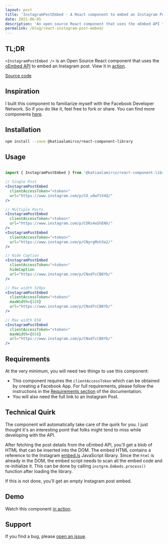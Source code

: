 ```yaml
---
layout: post
title: 'InstagramPostEmbed - A React component to embed an Instagram Post'
date: 2021-06-05
description: 'An open source React component that uses the oEmbed API to embed an Instagram Post'
permalink: /blog/react-instagram-post-embed/
---
```


## TL;DR

`<InstagramPostEmbed />` is an Open Source React component that uses the [oEmbed API](https://developers.facebook.com/docs/instagram/oembed) to embed an Instagram post. View it in [action](https://katiaalamirco.github.io/react-component-library/?path=/story/instagrampostembed--default).

[Source code](https://github.com/katiaalamirco/react-component-library/blob/master/src/components/InstagramPostEmbed/InstagramPostEmbed.tsx)

## Inspiration

I built this component to familiarize myself with the Facebook Developer Network. So if you do like it, feel free to fork or share. You can find more components [here](https://github.com/katiaalamirco/react-component-library/tree/master/src/components).

## Installation

```bash
npm install --save @katiaalamirco/react-component-library
```

## Usage

```jsx

import { InstagramPostEmbed } from '@katiaalamirco/react-component-library';

// Single Post
<InstagramPostEmbed
  clientAccessToken="<token>"
  url="https://www.instagram.com/p/CO_u0wftV4Q/"
/>

// Multiple Posts
<InstagramPostEmbed
  clientAccessToken="<token>"
  url="https://www.instagram.com/p/CORs4wShENX/"
/>
<InstagramPostEmbed
  clientAccessToken="<token>"
  url="https://www.instagram.com/p/CNyrgMsh3a2/"
/>

// Hide Caption
<InstagramPostEmbed
  clientAccessToken="<token>"
  hideCaption
  url="https://www.instagram.com/p/CNxdfcCB8Yb/"
/>

// Max width 320px
<InstagramPostEmbed
  clientAccessToken="<token>"
  maxWidth={320}
  url="https://www.instagram.com/p/CNxdfcCB8Yb/"
/>

// Max width 658
<InstagramPostEmbed
  clientAccessToken="<token>"
  maxWidth={658}
  url="https://www.instagram.com/p/CNxdfcCB8Yb/"
/>
```

## Requirements

At the very minimum, you will need two things to use this component:

* This component requires the `clientAccessToken` which can be obtained by creating a Facebook App. For full requirements, please follow the instructions in the [Requirements section](https://developers.facebook.com/docs/instagram/oembed#requirements) of the documentation.
* You will also need the full link to an Instagram Post.

## Technical Quirk

The component will automatically take care of the quirk for you. I just thought it's an interesting point that folks might tend to miss while developing with the API.

After fetching the post details from the oEmbed API, you'll get a blob of HTML that can be inserted into the DOM. The embed HTML contains a reference to the Instagram [embed.js](https://www.instagram.com/static/bundles/metro/EmbedSDK.js/33cd2c5d5d59.js?fbclid=IwAR1TCV_bYJgZ3k4lAY7p01lJ_XvJP__4rAFmyAaCddmnPoBOgOplo1o1CG0) JavaScript library. Since the `html` is already in the DOM, the embed script needs to scan all the embed code and re-initialize it. This can be done by calling `instgrm.Embeds.process()` function after loading the library.

If this is not done, you'll get an empty Instagram post embed.

## Demo

Watch this component [in action](https://katiaalamirco.github.io/react-component-library/?path=/story/instagrampostembed--default).

## Support

If you find a bug, please [open an issue](https://github.com/katiaalamirco/react-component-library/issues).
